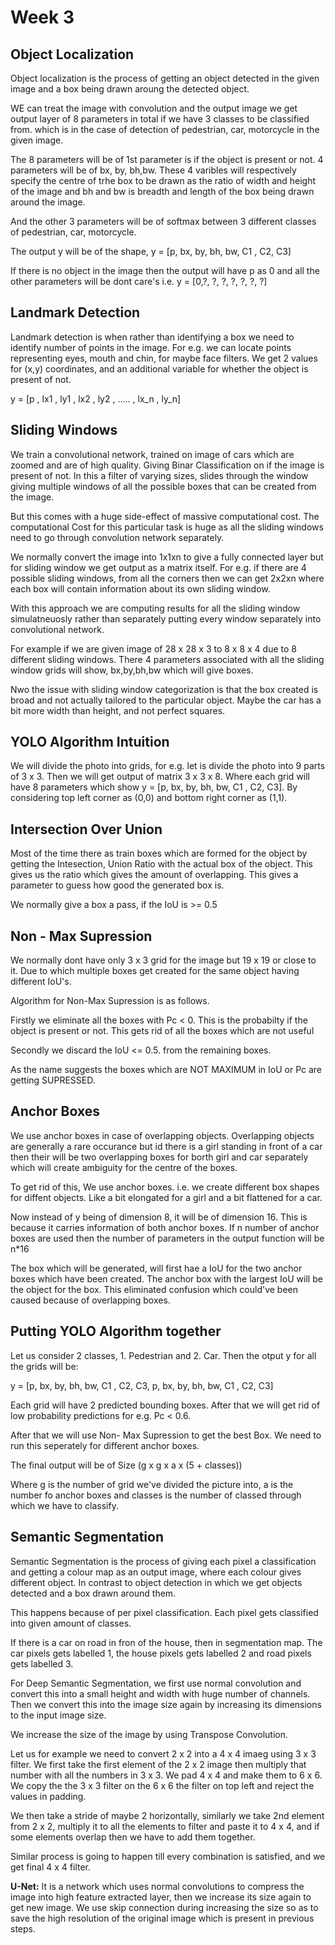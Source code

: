 # Week 3 

## Object Localization

Object localization is the process of getting an object detected in the given image and a box being drawn  aroung the detected object.

WE can treat the image with convolution and the output image we get output layer of 8 parameters in total if we have 3 classes to be classified from. which is in the case of detection of pedestrian, car, motorcycle in the given image. 

The 8 parameters will be of 1st parameter is if the object is present or not. 4 parameters will be of bx, by, bh,bw. These 4 varibles will respectively specify the centre of trhe box to be drawn as the ratio of width and height of the image and bh and bw is breadth and length of the box being drawn around the image. 

And the other 3 parameters will be of softmax between 3 different classes of pedestrian, car, motorcycle. 

The output y will be of the shape, y = [p, bx, by, bh, bw, C1 , C2, C3]

If there is no object in the image then the output will have p as 0 and all the other parameters will be dont care's i.e. y = [0,?, ?, ?, ?, ?, ?, ?]

## Landmark Detection

Landmark detection is when rather than identifying a box we need to identify number of points in the image. For e.g. we can locate points representing eyes, mouth and chin, for maybe face filters. We get 2 values for (x,y) coordinates, and an additional variable for whether the object is present of not. 

y = [p , lx1 , ly1 , lx2 , ly2 , ..... , lx_n , ly_n]


## Sliding Windows

We train a convolutional network, trained on image of cars which are zoomed and are of high quality. Giving Binar Classification on if the image is present of not. In this a filter of varying sizes, slides through the window giving multiple windows of all the possible boxes that can be created from the image. 

But this comes with a huge side-effect of massive computational cost. The computational Cost for this particular task is huge as all the sliding windows need to go through convolution network separately. 

We normally convert the image into 1x1xn to give a fully connected layer but for sliding window we get output as a matrix itself. For e.g. if there are 4 possible sliding windows, from all the corners then we can get 2x2xn where each box will contain information about its own sliding window. 

With this approach we are computing results for all the sliding window simulatneuosly rather than separately putting every window separately into convolutional network.

For example if we are given image of 28 x 28 x 3 to 8 x 8 x 4 due to 8 different sliding windows. 
There 4 parameters associated with all the sliding window grids will show, bx,by,bh,bw which will give boxes.

Nwo the issue with sliding window categorization is that the box created is broad and not actually tailored to the particular object. Maybe the car has a bit more width than height, and not perfect squares.

## YOLO Algorithm Intuition

We will divide the photo into grids, for e.g. let is divide the photo into 9 parts of 3 x 3. Then we will get output of matrix 3 x 3 x 8. Where each grid will have 8 parameters which show y = [p, bx, by, bh, bw, C1 , C2, C3]. By considering top left corner as (0,0) and bottom right corner as (1,1).

## Intersection Over Union

Most of the time there as train boxes which are formed for the object by getting the Intesection, Union Ratio with the actual box of the object. This gives us the ratio which gives the amount of overlapping. This gives a parameter to guess how good the generated box is. 

We normally give a box a pass, if the IoU is >= 0.5 

## Non - Max Supression

We normally dont have only 3 x 3 grid for the image but 19 x 19 or close to it. Due to which multiple boxes get created for the same object having different IoU's.

Algorithm for Non-Max Supression is as follows. 

Firstly we eliminate all the boxes with Pc < 0. This is the probabilty if the object is present or not. This gets rid of all the boxes which are not useful

Secondly we discard the IoU <= 0.5. from the remaining boxes.

As the name suggests the boxes which are NOT MAXIMUM in IoU or Pc are getting SUPRESSED.

## Anchor Boxes

We use anchor boxes in case of overlapping objects. Overlapping objects are generally a rare occurance but id there is a girl standing in front of a car then their will be two overlapping boxes for borth girl and car separately which will create ambiguity for the centre of the boxes. 

To get rid of this, We use anchor boxes. i.e. we create different box shapes for diffent objects. Like a bit elongated for a girl and a bit flattened for a car. 

Now instead of y being of dimension 8, it will be of dimension 16. This is because it carries information of both anchor boxes. If n number of anchor boxes are used then the number of parameters in the output function will be n*16

The box which will be generated, will first hae a IoU for the two anchor boxes which have been created. The anchor box with the largest IoU will be the object for the box. This eliminated confusion which could've been caused because of overlapping boxes.

## Putting YOLO Algorithm together

Let us consider 2 classes, 1. Pedestrian and 2. Car. Then the otput y for all the grids will be:

y = [p, bx, by, bh, bw, C1 , C2, C3, p, bx, by, bh, bw, C1 , C2, C3]

Each grid will have 2 predicted bounding boxes. After that we will get rid of low probability predictions for e.g. Pc < 0.6. 

After that we will use Non- Max Supression to get the best Box. We need to run this seperately for different anchor boxes. 

The final output will be of Size (g x g x a x (5 + classes))

Where g is the number of grid we've divided the picture into, a is the number fo anchor boxes and classes is the number of classed through which we have to classify.

## Semantic Segmentation

Semantic Segmentation is the process of giving each pixel a classification and getting a colour map as an output image, where each colour gives different object. In contrast to object detection in which we get objects detected and a box drawn around them.

This happens because of per pixel classification. Each pixel gets classified into given amount of classes.

If there is a car on road in fron of the house, then in segmentation map. The car pixels gets labelled 1, the house pixels gets labelled 2 and road pixels gets labelled 3.

For Deep Semantic Segmentation, we first use normal convolution and convert this into a small height and width with huge number of channels. Then we convert this into the image size again by increasing its dimensions to the input image size.

We increase the size of the image by using Transpose Convolution. 

Let us for example we need to convert 2 x 2 into a 4 x 4 imaeg using 3 x 3 filter. We first take the first element of the 2 x 2 image then multiply that number with all the numbers in 3 x 3. We pad 4 x 4 and make them to 6 x 6. We copy the the 3 x 3 filter on the 6 x 6 the filter on top left and reject the values in padding. 

We then take a stride of maybe 2 horizontally, similarly we take 2nd element from 2 x 2, multiply it to all the elements to filter and paste it to 4 x 4, and if some elements overlap then we have to add them together.

Similar process is going to happen till every combination is satisfied, and we get final 4 x 4 filter.

**U-Net:** It is a network which uses normal convolutions to compress the image into high feature extracted layer, then we increase its size again to get new image. We use skip connection during increasing the size so as to save the high resolution of the original image which is present in previous steps. 

 

